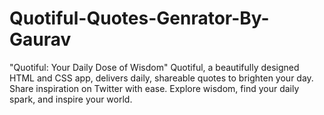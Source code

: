 # Quotiful-Quotes-Genrator-By-Gaurav
"Quotiful: Your Daily Dose of Wisdom" Quotiful, a beautifully designed HTML and CSS app, delivers daily, shareable quotes to brighten your day. Share inspiration on Twitter with ease. Explore wisdom, find your daily spark, and inspire your world.
